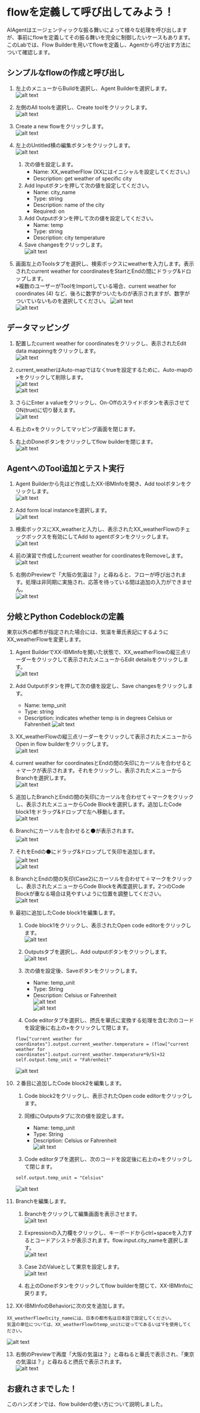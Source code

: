 # flowを定義して呼び出してみよう！

AIAgentはエージェンティックな振る舞いによって様々な処理を呼び出しますが、事前にflowを定義してその振る舞いを完全に制御したいケースもあります。
このLabでは、Flow Builderを用いてflowを定義し、Agentから呼び出す方法について確認します。

## シンプルなflowの作成と呼び出し
1. 左上のメニューからBuildを選択し、Agent Builderを選択します。  
![alt text](flow_images/flow_image0010.png)


2. 左側のAll toolsを選択し、Create toolをクリックします。  
![alt text](flow_images/flow_image0020.png)


3. Create a new flowをクリックします。  
![alt text](flow_images/flow_image0030.png)


4. 左上のUntitled横の編集ボタンをクリックします。  
![alt text](flow_images/flow_image0040.png)

    1. 次の値を設定します。
        - Name: XX_weatherFlow (XXにはイニシャルを設定してください。)
        - Description: get weather of specific city
    2. Add Inputボタンを押して次の値を設定してください。
        - Name: city_name
        - Type: string	
        - Description: name of the city
        - Required: on
    3. Add Outputボタンを押して次の値を設定してください。
        - Name: temp
        - Type: string	
        - Description: city temperature
    4. Save changesをクリックします。  
    ![alt text](flow_images/flow_image0050.png)


5. 画面左上のToolsタブを選択し、検索ボックスにweatherを入力します。表示されたcurrent weather for coordinatesをStartとEndの間にドラッグ&ドロップします。  
※複数のユーザーがToolをImportしている場合、current weather for coordinates (4) など、後ろに数字がついたものが表示されますが、数字がついていないものを選択してください。
![alt text](flow_images/flow_image0060.png)  
![alt text](flow_images/flow_image0070.png)


## データマッピング
1. 配置したcurrent weather for coordinatesをクリックし、表示されたEdit data mappinngをクリックします。  
![alt text](flow_images/flow_image0080.png)

2. current_weatherはAuto-mapではなくtrueを設定するために、Auto-mapの×をクリックして削除します。  
![alt text](flow_images/flow_image0090.png)  
![alt text](flow_images/flow_image0100.png)  

3. さらにEnter a valueをクリックし、On-Offのスライドボタンを表示させてON(true)に切り替えます。  
![alt text](flow_images/flow_image0110.png)  

4. 右上の×をクリックしてマッピング画面を閉じます。

5. 右上のDoneボタンをクリックしてflow builderを閉じます。  
![alt text](flow_images/flow_image0120.png)  

## AgentへのTool追加とテスト実行
1. Agent Builderから先ほど作成したXX-IBMInfoを開き、Add toolボタンをクリックします。  
![alt text](flow_images/flow_image0130.png)

2. Add form local instanceを選択します。  
![alt text](flow_images/flow_image0140.png)  

3. 検索ボックスにXX_weatherと入力し、表示されたXX_weatherFlowのチェックボックスを有効にしてAdd to agentボタンをクリックします。  
![alt text](flow_images/flow_image0150.png)  

4. 前の演習で作成したcurrent weather for coordinatesをRemoveします。  
![alt text](flow_images/flow_image0160.png)  

5. 右側のPreviewで「大阪の気温は？」と尋ねると、フローが呼び出されます。処理は非同期に実施され、応答を待っている間は追加の入力ができません。  
![alt text](flow_images/flow_image0170.png)  


## 分岐とPython Codeblockの定義
東京以外の都市が指定された場合には、気温を華氏表記にするようにXX_weatherFlowを変更します。  

1. Agent BuilderでXX-IBMInfoを開いた状態で、XX_weatherFlowの縦三点リーダーをクリックして表示されたメニューからEdit detailsをクリックします。  
![alt text](flow_images/flow_image0180.png)

2. Add Outputボタンを押して次の値を設定し、Save changesをクリックします。
    - Name: temp_unit
    - Type: string	
    - Description: indicates whether temp is in degrees Celsius or Fahrenheit
![alt text](flow_images/flow_image0181.png)

3. XX_weatherFlowの縦三点リーダーをクリックして表示されたメニューからOpen in flow builderをクリックします。  
![alt text](flow_images/flow_image0180.png)

4. current weather for coordinatesとEndの間の矢印にカーソルを合わせると＋マークが表示されます。それをクリックし、表示されたメニューからBranchを選択します。  
![alt text](flow_images/flow_image0190.png)  

5. 追加したBranchとEndの間の矢印にカーソルを合わせて＋マークをクリックし、表示されたメニューからCode Blockを選択します。追加したCode block1をドラッグ&ドロップで左へ移動します。  
![alt text](flow_images/flow_image0260.png)  

6. Branchにカーソルを合わせると⚫️が表示されます。  
![alt text](flow_images/flow_image0270.png)  

7. それをEndの⚫️にドラッグ&ドロップして矢印を追加します。  
![alt text](flow_images/flow_image0280.png)  
![alt text](flow_images/flow_image0290.png)  

8. BranchとEndの間の矢印(Case2)にカーソルを合わせて＋マークをクリックし、表示されたメニューからCode Blockを再度選択します。2つのCode Blockが重なる場合は見やすいように位置を調整してください。  
![alt text](flow_images/flow_image0291.png)  

9. 最初に追加したCode block1を編集します。
     1. Code block1をクリックし、表示されたOpen code editorをクリックします。  
     ![alt text](flow_images/flow_image0200.png)  
     
     2. Outputsタブを選択し、Add outputボタンをクリックします。  
     ![alt text](flow_images/flow_image0211.png)  
     
     3. 次の値を設定後、Saveボタンをクリックします。  
         - Name: temp_unit  
         - Type: String  
         - Description: Celsius or Fahrenheit  
     ![alt text](flow_images/flow_image0221.png)  
     ![alt text](flow_images/flow_image0222.png)  
     
     4. Code editorタブを選択し、摂氏を華氏に変換する処理を含む次のコードを設定後に右上の×をクリックして閉じます。    
     ```
     flow["current weather for coordinates"].output.current_weather.temperature = (flow["current weather for coordinates"].output.current_weather.temperature*9/5)+32
     self.output.temp_unit = "Fahrenheit"
     ```  
     ![alt text](flow_images/flow_image0232.png)   

10. ２番目に追加したCode block2を編集します。
     1. Code block2をクリックし、表示されたOpen code editorをクリックします。
    
     2. 同様にOutputsタブに次の値を設定します。  
         - Name: temp_unit  
         - Type: String  
         - Description: Celsius or Fahrenheit  
     ![alt text](flow_images/flow_image0240.png)  
    
     3. Code editorタブを選択し、次のコードを設定後に右上の×をクリックして閉じます。    
     ```
     self.output.temp_unit = "Celsius"
     ```
     ![alt text](flow_images/flow_image0241.png)  

11. Branchを編集します。
     1. Branchをクリックして編集画面を表示させます。  
     ![alt text](flow_images/flow_image0300.png)  
     
     2. Expressionの入力欄をクリックし、キーボードからctrl+spaceを入力するとコードアシストが表示されます。flow.input.city_nameを選択します。  
     ![alt text](flow_images/flow_image0310.png)
    
     3. Case 2のValueとして東京を設定します。  
     ![alt text](flow_images/flow_image0320.png)
     
     4. 右上のDoneボタンをクリックしてflow builderを閉じて、XX-IBMInfoに戻ります。

12. XX-IBMInfoのBehaviorに次の文を追加します。  
```
XX_weatherFlowのcity_nameには、日本の都市名は日本語で設定してください。
気温の単位については、XX_weatherFlowのtemp_unitに従って℃あるいは℉を使用してください。
```
![alt text](flow_images/flow_image0321.png)  

13. 右側のPreviewで再度「大阪の気温は？」と尋ねると華氏で表示され、「東京の気温は？」と尋ねると摂氏で表示されます。  
![alt text](flow_images/flow_image0330.png)

## お疲れさまでした！
このハンズオンでは、flow builderの使い方について説明しました。